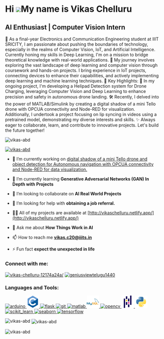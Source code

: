 Hi ![](https://user-images.githubusercontent.com/18350557/176309783-0785949b-9127-417c-8b55-ab5a4333674e.gif)My name is Vikas Chelluru
======================================================================================================================================

AI Enthusiast | Computer Vision Intern
--------------------------------------

🚀 As a final-year Electronics and Communication Engineering student at IIIT SRICITY, I am passionate about pushing the boundaries of technology, especially in the realms of Computer Vision, IoT, and Artificial Intelligence. Currently honing my skills in Deep Learning, I'm on a mission to bridge theoretical knowledge with real-world applications. 🤖 My journey involves exploring the vast landscape of deep learning and computer vision through coursework and hands-on projects. I bring experience in IoT projects, connecting devices to enhance their capabilities, and actively implementing deep learning and machine learning techniques. 🌟 Key Highlights: 🔧 In my ongoing project, I'm developing a Helipad Detection system for Drone Charging, leveraging Computer Vision and Deep Learning to enhance precision and safety in autonomous drone landing. 🛠️ Recently, I delved into the power of MATLAB/Simulink by creating a digital shadow of a mini Tello drone with OPCUA connectivity and Node-RED for visualization. Additionally, I undertook a project focusing on lip syncing in videos using a pretrained model, demonstrating my diverse interests and skills. ✨ Always eager to collaborate, learn, and contribute to innovative projects. Let's build the future together!

<p align="left"> <img src="https://komarev.com/ghpvc/?username=vikas-abd&label=Profile%20views&color=0e75b6&style=flat" alt="vikas-abd" /> </p>

<p align="left"> <a href="https://github.com/ryo-ma/github-profile-trophy"><img src="https://github-profile-trophy.vercel.app/?username=vikas-abd" alt="vikas-abd" /></a> </p>

- 🔭 I’m currently working on [digital shadow of a mini Tello drone and object detection for Autonomous navigation with OPCUA connectivity and Node-RED for data visualization.](http://github.com/Vikas-ABD/tello_drone_controlled_and_simulation_objectdetection_using_simulink.git)

- 🌱 I’m currently learning **Generative Adversarial Networks (GAN) In Depth with Projects**

- 👯 I’m looking to collaborate on **AI Real World Projects**

- 🤝 I’m looking for help with **obtaining a job referral.**

- 👨‍💻 All of my projects are available at [http://vikaschelluru.netlify.app/](http://vikaschelluru.netlify.app/)

- 💬 Ask me about **How Things Work in AI**

- 📫 How to reach me **vikas.c20@iiits.in**

- ⚡ Fun fact **expect the unexpected in life**

<h3 align="left">Connect with me:</h3>
<p align="left">
<a href="https://linkedin.com/in/vikas-chelluru-12174a24a/" target="blank"><img align="center" src="https://raw.githubusercontent.com/rahuldkjain/github-profile-readme-generator/master/src/images/icons/Social/linked-in-alt.svg" alt="vikas-chelluru-12174a24a/" height="30" width="40" /></a>
<a href="https://www.youtube.com/c/geniusviewtelugu1440" target="blank"><img align="center" src="https://raw.githubusercontent.com/rahuldkjain/github-profile-readme-generator/master/src/images/icons/Social/youtube.svg" alt="geniusviewtelugu1440" height="30" width="40" /></a>
</p>

<h3 align="left">Languages and Tools:</h3>
<p align="left"> <a href="https://www.arduino.cc/" target="_blank" rel="noreferrer"> <img src="https://cdn.worldvectorlogo.com/logos/arduino-1.svg" alt="arduino" width="40" height="40"/> </a> <a href="https://www.cprogramming.com/" target="_blank" rel="noreferrer"> <img src="https://raw.githubusercontent.com/devicons/devicon/master/icons/c/c-original.svg" alt="c" width="40" height="40"/> </a> <a href="https://flask.palletsprojects.com/" target="_blank" rel="noreferrer"> <img src="https://www.vectorlogo.zone/logos/pocoo_flask/pocoo_flask-icon.svg" alt="flask" width="40" height="40"/> </a> <a href="https://git-scm.com/" target="_blank" rel="noreferrer"> <img src="https://www.vectorlogo.zone/logos/git-scm/git-scm-icon.svg" alt="git" width="40" height="40"/> </a> <a href="https://www.mathworks.com/" target="_blank" rel="noreferrer"> <img src="https://upload.wikimedia.org/wikipedia/commons/2/21/Matlab_Logo.png" alt="matlab" width="40" height="40"/> </a> <a href="https://www.mysql.com/" target="_blank" rel="noreferrer"> <img src="https://raw.githubusercontent.com/devicons/devicon/master/icons/mysql/mysql-original-wordmark.svg" alt="mysql" width="40" height="40"/> </a> <a href="https://opencv.org/" target="_blank" rel="noreferrer"> <img src="https://www.vectorlogo.zone/logos/opencv/opencv-icon.svg" alt="opencv" width="40" height="40"/> </a> <a href="https://pandas.pydata.org/" target="_blank" rel="noreferrer"> <img src="https://raw.githubusercontent.com/devicons/devicon/2ae2a900d2f041da66e950e4d48052658d850630/icons/pandas/pandas-original.svg" alt="pandas" width="40" height="40"/> </a> <a href="https://www.python.org" target="_blank" rel="noreferrer"> <img src="https://raw.githubusercontent.com/devicons/devicon/master/icons/python/python-original.svg" alt="python" width="40" height="40"/> </a> <a href="https://scikit-learn.org/" target="_blank" rel="noreferrer"> <img src="https://upload.wikimedia.org/wikipedia/commons/0/05/Scikit_learn_logo_small.svg" alt="scikit_learn" width="40" height="40"/> </a> <a href="https://seaborn.pydata.org/" target="_blank" rel="noreferrer"> <img src="https://seaborn.pydata.org/_images/logo-mark-lightbg.svg" alt="seaborn" width="40" height="40"/> </a> <a href="https://www.tensorflow.org" target="_blank" rel="noreferrer"> <img src="https://www.vectorlogo.zone/logos/tensorflow/tensorflow-icon.svg" alt="tensorflow" width="40" height="40"/> </a> </p>

<p><img align="left" src="https://github-readme-stats.vercel.app/api/top-langs?username=vikas-abd&show_icons=true&locale=en&layout=compact" alt="vikas-abd" /></p>

<p>&nbsp;<img align="center" src="https://github-readme-stats.vercel.app/api?username=vikas-abd&show_icons=true&locale=en" alt="vikas-abd" /></p>

<p><img align="center" src="https://github-readme-streak-stats.herokuapp.com/?user=vikas-abd&" alt="vikas-abd" /></p>
